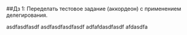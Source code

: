 ##Дз 1:
Переделать тестовое задание (аккордеон) с применением делегирования.

asdfasdfasdf
asdfasdfasdfasdf
adfafdasdfasdf
afdasdfa
